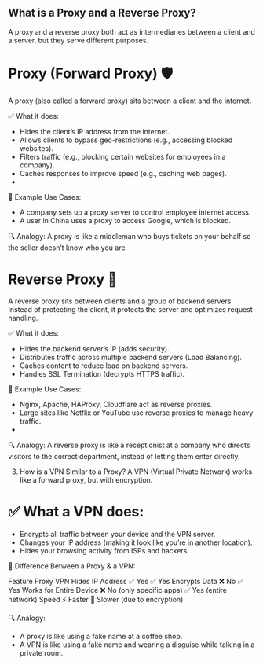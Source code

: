 ## What is a Proxy and a Reverse Proxy?
A proxy and a reverse proxy both act as intermediaries between a client and a server, but they serve different purposes.


# Proxy (Forward Proxy) 🛡️
A proxy (also called a forward proxy) sits between a client and the internet.

✅ What it does:

 - Hides the client’s IP address from the internet.
 - Allows clients to bypass geo-restrictions (e.g., accessing blocked websites).
 - Filters traffic (e.g., blocking certain websites for employees in a company).
 - Caches responses to improve speed (e.g., caching web pages).
 - 
🔹 Example Use Cases:

- A company sets up a proxy server to control employee internet access.
- A user in China uses a proxy to access Google, which is blocked.

🔍 Analogy: A proxy is like a middleman who buys tickets on your behalf so the seller doesn’t know who you are.


# Reverse Proxy 🚦
A reverse proxy sits between clients and a group of backend servers. Instead of protecting the client, it protects the server and optimizes request handling.

✅ What it does:

- Hides the backend server’s IP (adds security). 
- Distributes traffic across multiple backend servers (Load Balancing). 
- Caches content to reduce load on backend servers. 
- Handles SSL Termination (decrypts HTTPS traffic).

🔹 Example Use Cases:
 - Nginx, Apache, HAProxy, Cloudflare act as reverse proxies.
 - Large sites like Netflix or YouTube use reverse proxies to manage heavy traffic.
 - 
🔍 Analogy: A reverse proxy is like a receptionist at a company who directs visitors to the correct department, instead of letting them enter directly.



3. How is a VPN Similar to a Proxy?
   A VPN (Virtual Private Network) works like a forward proxy, but with encryption.

# ✅ What a VPN does:

- Encrypts all traffic between your device and the VPN server. 
- Changes your IP address (making it look like you’re in another location). 
- Hides your browsing activity from ISPs and hackers.

🔹 Difference Between a Proxy & a VPN:

Feature	                    Proxy	                    VPN
Hides IP Address	        ✅ Yes       	            ✅ Yes
Encrypts Data	            ❌ No	                    ✅ Yes
Works for Entire Device	    ❌ No (only specific apps)	✅ Yes (entire network)
Speed	                    ⚡ Faster	                🛑 Slower (due to encryption)

🔍 Analogy:
- A proxy is like using a fake name at a coffee shop. 
- A VPN is like using a fake name and wearing a disguise while talking in a private room.
